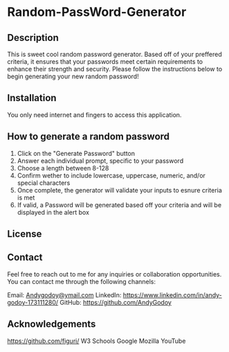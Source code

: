 # Random-PassWord-Generator

## Description
This is sweet cool random password generator. Based off of your preffered criteria, it ensures that your passwords meet certain requirements to enhance their strength and security. Please follow the instructions below to begin generating your new random password!

## Installation
You only need internet and fingers to access this application. 

## How to generate a random password
1. Click on the "Generate Password" button
2. Answer each individual prompt, specific to your password
3. Choose a length between 8-128 
4. Confirm wether to include lowercase, uppercase, numeric, and/or special characters
5. Once complete, the generator will validate your inputs to esnure criteria is met
6. If valid, a Password will be generated based off your criteria and will be displayed in the alert box

## License

## Contact 
Feel free to reach out to me for any inquiries or collaboration opportunities. You can contact me through the following channels:

Email: Andygodoy@ymail.com
LinkedIn: https://www.linkedin.com/in/andy-godoy-173111280/
GitHub: https://github.com/AndyGodoy


## Acknowledgements
https://github.com/figuri/
W3 Schools
Google
Mozilla
YouTube